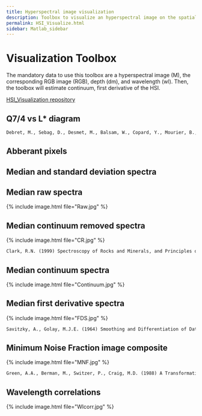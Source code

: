 ```yaml
---
title: Hyperspectral image visualization
description: Toolbox to visualize an hyperspectral image on the spatial and/or spectral dimension.
permalink: HSI_Visualize.html
sidebar: Matlab_sidebar
---
```


# Visualization Toolbox
The mandatory data to use this toolbox are a hyperspectral image (M), the corresponding RGB image (RGB), depth (dm), and wavelength (wl). Then, the toolbox will estimate continuum, first derivative of the HSI.

<a href="https://github.com/JacqKevin/HSI_Visualization">
  HSI_Visualization repository
</a>

## Q7/4 vs L* diagram

```markdown
Debret, M., Sebag, D., Desmet, M., Balsam, W., Copard, Y., Mourier, B., Susperrigui, A.-S., Arnaud, F., Bentaleb, I., Chapron, E., Lallier-Vergès, E., Winiarski, T., 2011. Spectrocolorimetric interpretation of sedimentary dynamics: The new “Q7/4 diagram.” Earth-Science Rev. 109, 1–19. https://doi.org/10.1016/j.earscirev.2011.07.002
```

## Abberant pixels

## Median and standard deviation spectra

## Median raw spectra

{% include image.html file="Raw.jpg" %}

## Median continuum removed spectra

{% include image.html file="CR.jpg" %}

```markdown
Clark, R.N. (1999) Spectroscopy of Rocks and Minerals, and Principles of Spectroscopy. In: Rencz, A. N. (ed.) Remote Sensing for the Earth Sciences: Manual of Remote Sensing, 3 Ed. John Wiley & Sons, Inc., 1–50.
```

## Median continuum spectra

{% include image.html file="Continuum.jpg" %}

## Median first derivative spectra

{% include image.html file="FDS.jpg" %}

```markdown
Savitzky, A., Golay, M.J.E. (1964) Smoothing and Differentiation of Data by Simplified Least Squares Procedures. Analytical Chemistry 36: 1627–1639
```

## Minimum Noise Fraction image composite

{% include image.html file="MNF.jpg" %}

```markdown
Green, A.A., Berman, M., Switzer, P., Craig, M.D. (1988) A Transformation for Ordering Multispectral Data in Terms of Image Quality with Implications for Noise Removal. IEEE Transactions on Geoscience and Remote Sensing 26: 65–74
```

## Wavelength correlations

{% include image.html file="Wlcorr.jpg" %}